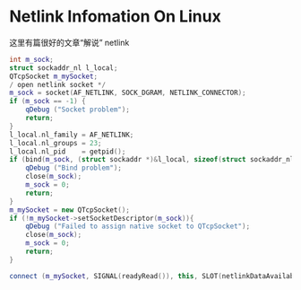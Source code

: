 # Netlink Infomation On Linux

这里有篇很好的文章“解说” netlink [](http://www.cnblogs.com/qq78292959/archive/2012/06/06/2538366.html)

```CPP
int m_sock;
struct sockaddr_nl l_local;
QTcpSocket m_mySocket;
/ open netlink socket */
m_sock = socket(AF_NETLINK, SOCK_DGRAM, NETLINK_CONNECTOR);
if (m_sock == -1) {
    qDebug ("Socket problem");
    return;
}
l_local.nl_family = AF_NETLINK;
l_local.nl_groups = 23;
l_local.nl_pid    = getpid();
if (bind(m_sock, (struct sockaddr *)&l_local, sizeof(struct sockaddr_nl)) == -1) {
    qDebug ("Bind problem");
    close(m_sock);
    m_sock = 0;
    return;
}
m_mySocket = new QTcpSocket();
if (!m_mySocket->setSocketDescriptor(m_sock)){
    qDebug ("Failed to assign native socket to QTcpSocket");
    close(m_sock);
    m_sock = 0;
    return;
}

connect (m_mySocket, SIGNAL(readyRead()), this, SLOT(netlinkDataAvailable()));@
```


